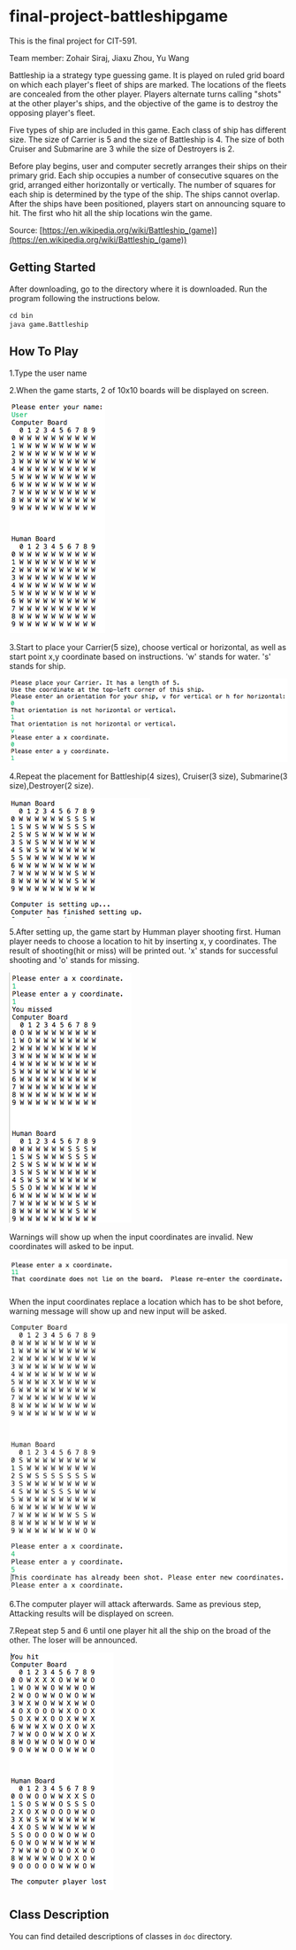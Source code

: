 # final-project-battleshipgame
This is the final project for CIT-591.

Team member: Zohair Siraj, Jiaxu Zhou, Yu Wang

Battleship ia a strategy type guessing game. It is played on ruled grid board on which each player's fleet of ships are marked. The locations of the fleets are concealed from the other player. Players alternate turns calling "shots" at the other player's ships, and the objective of the game is to destroy the opposing player's fleet.

Five types of ship are included in this game. Each class of ship has different size. The size of Carrier is 5 and the size of Battleship is 4. The size of both Cruiser and Submarine are 3 while the size of Destroyers is 2.

Before play begins, user and computer secretly arranges their ships on their primary grid. Each ship occupies a number of consecutive squares on the grid, arranged either horizontally or vertically. The number of squares for each ship is determined by the type of the ship. The ships cannot overlap. After the ships have been positioned, players start on announcing square to hit. The first who hit all the ship locations win the game.

Source: [https://en.wikipedia.org/wiki/Battleship_(game)](https://en.wikipedia.org/wiki/Battleship_(game))


## Getting Started

After downloading, go to the directory where it is downloaded. Run the program following the instructions below.
```
cd bin
java game.Battleship
```

## How To Play
1.Type the user name

2.When the game starts, 2 of 10x10 boards will be displayed on screen.

![picture](Figure/Figure1.png)

3.Start to place your Carrier(5 size), choose vertical or horizontal, as well as start point x,y coordinate based on instructions. 'w' stands for water. 's' stands for ship. 

![picture](Figure/Figure2.png)

4.Repeat the placement for Battleship(4 sizes), Cruiser(3 size), Submarine(3 size),Destroyer(2 size).

![picture](Figure/Figure3.png)

5.After setting up, the game start by Humman player shooting first. Human player needs to choose a location to hit by inserting x, y coordinates. The result of shooting(hit or miss) will be printed out. 'x' stands for successful shooting and 'o' stands for missing.

![picture](Figure/Figure4.png)

Warnings will show up when the input coordinates are invalid. New coordinates will asked to be input.

![picture](Figure/Figure8.png)

When the input coordinates replace a location which has to be shot before, warning message will show up and new input will be asked.

![picture](Figure/Figure6.png)

6.The computer player will attack afterwards. Same as previous step, Attacking results will be displayed on screen. 

7.Repeat step 5 and 6 until one player hit all the ship on the broad of the other. The loser will be announced.

![picture](Figure/Figure7.png)

## Class Description

You can find detailed descriptions of classes in `doc` directory.


